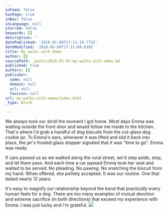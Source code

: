 ```yaml
---
inFeed: false
hasPage: true
inNav: false
inLanguage: null
starred: false
keywords: []
description: ''
datePublished: '2016-01-09T17:11:18.773Z'
dateModified: '2016-01-09T17:11:04.610Z'
title: My walks with Emma
author: []
sourcePath: _posts/2016-01-07-my-walks-with-emma.md
published: true
authors: []
publisher:
  name: null
  domain: null
  url: null
  favicon: null
url: my-walks-with-emma/index.html
_type: Blurb

---
```

We always took our stroll the moment I got home. Most days Emma was waiting outside the front door and would follow me inside to the kitchen. That's where I'd grab a handful of dog biscuits from the cut-glass dog cookie jar. To Emma's ears, whenever it was lifted and slid it back into place, the jar's frosted glass stopper signaled that it was "time to go". Emma was ready.

If cars passed us as we walked along the rural street, we'd step aside, stop, and let them pass. And each time a car passed Emma took her seat and waited to be served. No pleading. No pawing. No snatching the biscuit from my hand. When offered, she politely accepted. It was our routine. One that lasted nearly 12 years. 

It's easy to magnify our relationship beyond the bond that practically every human feels for a dog. There are too many examples of mutual devotion and extreme sacrifice (in both directions) that exceed my experience with Emma. I was just lucky and I'm grateful.
![](https://the-grid-user-content.s3-us-west-2.amazonaws.com/61d85b4d-0ed5-4921-8a35-bfd49bca74ba.jpg)
